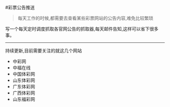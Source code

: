 #彩票公告推送

> 每天工作的时候,都需要去查看某些彩票网站的公告内容,难免比较繁琐

写一个每天定时调度抓取各官网公告的抓取器,每天邮件告知,这样可以省下很多事。

-----

持续更新,目前需要关注的就这几个网站

- 中彩网
- 中福在线
- 中国体彩网
- 山东体彩网
- 广东体彩网
- 广西体彩网
- 山东福彩网